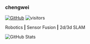 ### chengwei

[![GitHub](https://img.shields.io/github/followers/chengwei0427?label=follow&style=social)](https://github.com/chengwei0427) <!--   ![Profile views](https://gpvc.arturio.dev/chengwei0427)-->  ![visitors](https://visitor-badge.laobi.icu/badge?page_id=chengwei0427)

Robotics **|** Sensor Fusion **|** 2d/3d SLAM

![GitHub Stats](https://github-readme-stats.vercel.app/api?username=chengwei0427&show_icons=true&icon_color=CE1D2D&title_color=718096&count_private=true&include_all_commits=true)

